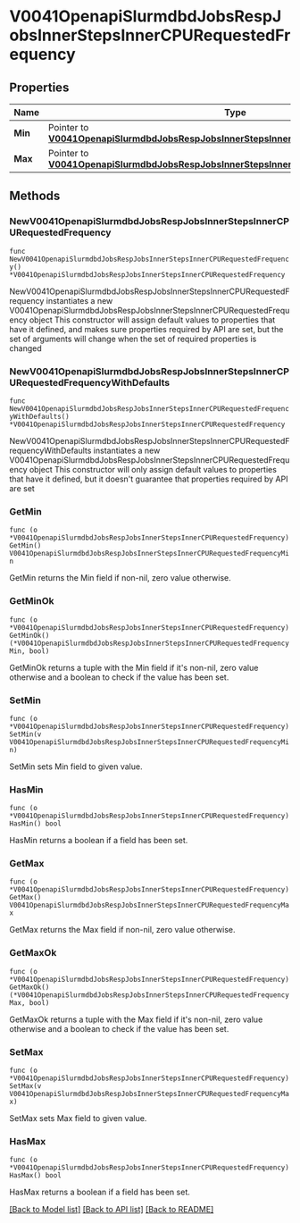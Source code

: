 # V0041OpenapiSlurmdbdJobsRespJobsInnerStepsInnerCPURequestedFrequency

## Properties

Name | Type | Description | Notes
------------ | ------------- | ------------- | -------------
**Min** | Pointer to [**V0041OpenapiSlurmdbdJobsRespJobsInnerStepsInnerCPURequestedFrequencyMin**](V0041OpenapiSlurmdbdJobsRespJobsInnerStepsInnerCPURequestedFrequencyMin.md) |  | [optional] 
**Max** | Pointer to [**V0041OpenapiSlurmdbdJobsRespJobsInnerStepsInnerCPURequestedFrequencyMax**](V0041OpenapiSlurmdbdJobsRespJobsInnerStepsInnerCPURequestedFrequencyMax.md) |  | [optional] 

## Methods

### NewV0041OpenapiSlurmdbdJobsRespJobsInnerStepsInnerCPURequestedFrequency

`func NewV0041OpenapiSlurmdbdJobsRespJobsInnerStepsInnerCPURequestedFrequency() *V0041OpenapiSlurmdbdJobsRespJobsInnerStepsInnerCPURequestedFrequency`

NewV0041OpenapiSlurmdbdJobsRespJobsInnerStepsInnerCPURequestedFrequency instantiates a new V0041OpenapiSlurmdbdJobsRespJobsInnerStepsInnerCPURequestedFrequency object
This constructor will assign default values to properties that have it defined,
and makes sure properties required by API are set, but the set of arguments
will change when the set of required properties is changed

### NewV0041OpenapiSlurmdbdJobsRespJobsInnerStepsInnerCPURequestedFrequencyWithDefaults

`func NewV0041OpenapiSlurmdbdJobsRespJobsInnerStepsInnerCPURequestedFrequencyWithDefaults() *V0041OpenapiSlurmdbdJobsRespJobsInnerStepsInnerCPURequestedFrequency`

NewV0041OpenapiSlurmdbdJobsRespJobsInnerStepsInnerCPURequestedFrequencyWithDefaults instantiates a new V0041OpenapiSlurmdbdJobsRespJobsInnerStepsInnerCPURequestedFrequency object
This constructor will only assign default values to properties that have it defined,
but it doesn't guarantee that properties required by API are set

### GetMin

`func (o *V0041OpenapiSlurmdbdJobsRespJobsInnerStepsInnerCPURequestedFrequency) GetMin() V0041OpenapiSlurmdbdJobsRespJobsInnerStepsInnerCPURequestedFrequencyMin`

GetMin returns the Min field if non-nil, zero value otherwise.

### GetMinOk

`func (o *V0041OpenapiSlurmdbdJobsRespJobsInnerStepsInnerCPURequestedFrequency) GetMinOk() (*V0041OpenapiSlurmdbdJobsRespJobsInnerStepsInnerCPURequestedFrequencyMin, bool)`

GetMinOk returns a tuple with the Min field if it's non-nil, zero value otherwise
and a boolean to check if the value has been set.

### SetMin

`func (o *V0041OpenapiSlurmdbdJobsRespJobsInnerStepsInnerCPURequestedFrequency) SetMin(v V0041OpenapiSlurmdbdJobsRespJobsInnerStepsInnerCPURequestedFrequencyMin)`

SetMin sets Min field to given value.

### HasMin

`func (o *V0041OpenapiSlurmdbdJobsRespJobsInnerStepsInnerCPURequestedFrequency) HasMin() bool`

HasMin returns a boolean if a field has been set.

### GetMax

`func (o *V0041OpenapiSlurmdbdJobsRespJobsInnerStepsInnerCPURequestedFrequency) GetMax() V0041OpenapiSlurmdbdJobsRespJobsInnerStepsInnerCPURequestedFrequencyMax`

GetMax returns the Max field if non-nil, zero value otherwise.

### GetMaxOk

`func (o *V0041OpenapiSlurmdbdJobsRespJobsInnerStepsInnerCPURequestedFrequency) GetMaxOk() (*V0041OpenapiSlurmdbdJobsRespJobsInnerStepsInnerCPURequestedFrequencyMax, bool)`

GetMaxOk returns a tuple with the Max field if it's non-nil, zero value otherwise
and a boolean to check if the value has been set.

### SetMax

`func (o *V0041OpenapiSlurmdbdJobsRespJobsInnerStepsInnerCPURequestedFrequency) SetMax(v V0041OpenapiSlurmdbdJobsRespJobsInnerStepsInnerCPURequestedFrequencyMax)`

SetMax sets Max field to given value.

### HasMax

`func (o *V0041OpenapiSlurmdbdJobsRespJobsInnerStepsInnerCPURequestedFrequency) HasMax() bool`

HasMax returns a boolean if a field has been set.


[[Back to Model list]](../README.md#documentation-for-models) [[Back to API list]](../README.md#documentation-for-api-endpoints) [[Back to README]](../README.md)


